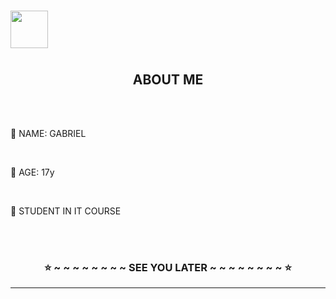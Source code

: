 <h1 align="center"⭐ ~ ~ ~ ~ ~ ~ ~ ~ ~ WELCOME ~ ~ ~ ~ ~ ~ ~ ~ ~ ⭐</h1>


<img align="left" src="https://media.giphy.com/media/WmoKCIXiXQPPRLVQXE/giphy.gif" width="60"> <br><br>

<h2 align="center">ABOUT ME</h2>

<br>
<br>
<p align="left"> 📌 NAME: GABRIEL</p><br>
<p align="left"> 📌 AGE: 17y</p><br>
<p align="left"> 📌 STUDENT IN IT COURSE</p><br>
<br>


<h3 align="center">
 ⭐ ~ ~ ~ ~ ~ ~ ~ ~ SEE YOU LATER ~ ~ ~ ~ ~ ~ ~ ~ ⭐
</h3>

---
